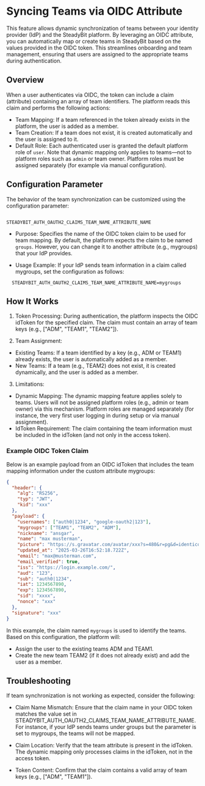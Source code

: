 # Syncing Teams via OIDC Attribute

This feature allows dynamic synchronization of teams between your identity provider (IdP) and the SteadyBit platform. By leveraging an OIDC attribute, you can automatically map or create teams in SteadyBit based on the values provided in the OIDC token. This streamlines onboarding and team management, ensuring that users are assigned to the appropriate teams during authentication.


## Overview

When a user authenticates via OIDC, the token can include a claim (attribute) containing an array of team identifiers. The platform reads this claim and performs the following actions:
- Team Mapping: If a team referenced in the token already exists in the platform, the user is added as a member.
- Team Creation: If a team does not exist, it is created automatically and the user is assigned to it.
- Default Role: Each authenticated user is granted the default platform role of `user`. Note that dynamic mapping only applies to teams—not to platform roles such as `admin` or team owner. Platform roles must be assigned separately (for example via manual configuration).

## Configuration Parameter

The behavior of the team synchronization can be customized using the configuration parameter:

```

STEADYBIT_AUTH_OAUTH2_CLAIMS_TEAM_NAME_ATTRIBUTE_NAME

```

- Purpose:
Specifies the name of the OIDC token claim to be used for team mapping. By default, the platform expects the claim to be named `groups`. However, you can change it to another attribute (e.g., mygroups) that your IdP provides.

- Usage Example:
If your IdP sends team information in a claim called mygroups, set the configuration as follows:

```
  STEADYBIT_AUTH_OAUTH2_CLAIMS_TEAM_NAME_ATTRIBUTE_NAME=mygroups
```

## How It Works
1. Token Processing:
  During authentication, the platform inspects the OIDC idToken for the specified claim. The claim must contain an array of team keys (e.g., ["ADM", "TEAM1", "TEAM2"]).

2. Team Assignment:
- Existing Teams:
If a team identified by a key (e.g., ADM or TEAM1) already exists, the user is automatically added as a member.
- New Teams:
If a team (e.g., TEAM2) does not exist, it is created dynamically, and the user is added as a member.

3. Limitations:
- Dynamic Mapping:
The dynamic mapping feature applies solely to teams. Users will not be assigned platform roles (e.g., admin or team owner) via this mechanism. Platform roles are managed separately (for instance, the very first user logging in during setup or via manual assignment).
- IdToken Requirement:
The claim containing the team information must be included in the idToken (and not only in the access token).


### Example OIDC Token Claim

Below is an example payload from an OIDC idToken that includes the team mapping information under the custom attribute mygroups:

```json
{
  "header": {
    "alg": "RS256",
    "typ": "JWT",
    "kid": "xxx"
  },
  "payload": {
    "usernames": ["auth0|1234", "google-oauth2|123"],
    "mygroups": ["TEAM1", "TEAM2", "ADM"],
    "nickname": "ansgar",
    "name": "max musterman",
    "picture": "https://s.gravatar.com/avatar/xxx?s=480&r=pg&d=identicon",
    "updated_at": "2025-03-26T16:52:18.722Z",
    "email": "max@musterman.com",
    "email_verified": true,
    "iss": "https://login.example.com/",
    "aud": "123",
    "sub": "auth0|1234",
    "iat": 1234567890,
    "exp": 1234567890,
    "sid": "xxxx",
    "nonce": "xxx"
  },
  "signature": "xxx"
}
```

In this example, the claim named `mygroups` is used to identify the teams. Based on this configuration, the platform will:
- Assign the user to the existing teams ADM and TEAM1.
- Create the new team TEAM2 (if it does not already exist) and add the user as a member.

## Troubleshooting
If team synchronization is not working as expected, consider the following:

- Claim Name Mismatch:
Ensure that the claim name in your OIDC token matches the value set in STEADYBIT_AUTH_OAUTH2_CLAIMS_TEAM_NAME_ATTRIBUTE_NAME. For instance, if your IdP sends teams under groups but the parameter is set to mygroups, the teams will not be mapped.

- Claim Location:
Verify that the team attribute is present in the idToken. The dynamic mapping only processes claims in the idToken, not in the access token.

- Token Content:
Confirm that the claim contains a valid array of team keys (e.g., ["ADM", "TEAM1"]).

